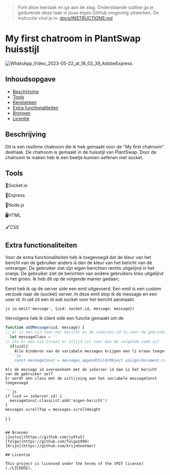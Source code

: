 > _Fork_ deze leertaak en ga aan de slag. Onderstaande outline ga je gedurende deze taak in jouw eigen GitHub omgeving uitwerken. De instructie vind je in: [docs/INSTRUCTIONS.md](docs/INSTRUCTIONS.md)

# My first chatroom in PlantSwap huisstijl

![WhatsApp_Video_2023-05-22_at_18_02_39_AdobeExpress](https://github.com/Demivdm/connecting-people-my-first-chatroom/assets/112861166/9a217291-ba32-4533-a7ef-7bc4b48019d8)

## Inhoudsopgave

- [Beschrijving](#beschrijving)
- [Tools](#tools)
- [Kenmerken](#kenmerken)
- [Extra functionaliteiten](#extra-functionaliteiten)
- [Bronnen](#bronnen)
- [Licentie](#licentie)

## Beschrijving

Dit is een realtime chatroom die ik heb gemaakt voor de "My first chatroom" deeltaak. De chatroom is gemaakt in de huisstijl van PlantSwap. Door de chatroom te maken heb ik een beetje kunnen oefenen met socket.

## Tools

🧦Socket.io

🚂Express

🥜Node.js

🖥️HTML

🖌️CSS

## Extra functionaliteiten

Voor de extra functionaliteiten heb ik toegevoegd dat de kleur van het bericht van de gebruiker anders is dan de kleur van het bericht van de ontvanger. De gebruiker ziet zijn eigen berichten rechts uitgelijnd in het oranje. De gebruiker ziet de berichten van andere gebruikers links uitgelijnd in het groen. Ik heb dit op de volgende manier gedaan; 

Eerst heb ik op de server side een emit uitgevoerd. Een emit is een custom verzoek naar de (socket) server. In deze emit stop ik de message en een user id. In uid zit een id wat socket voor het bericht aanmaakt. 

```js io.emit('message', {uid: socket.id, message: message})```

Vervolgens heb ik client side een functie gemaakt om de 

```js
function addMessage(uid, message) {
// er is een uid voor het bericht en de ioServer.id is voor de gebruiker.
  let messageClass = ''
// als er een uid is(wat er altijd is) voer dan de volgende code uit
  if(uid){
    Alle kinderen van de variabele messages krijgen een li eraan toegevoegd
  ```js
    const messageConst = messages.appendChild(Object.assign(document.createElement('li'), {textContent: message }))
  ```
    Als de message id overeenkomt met de ioServer id dan is het bericht van de gebruiker zelf
    Er wordt een class met de uitlijning aan het variabele messageConst toegevoegd
    
    ```js
    if (uid == ioServer.id) {
      messageConst.classList.add('eigen-bericht')
    }
    messages.scrollTop = messages.scrollHeight
  }
}
```

## Bronnen
[Justus](https://github.com/ju5tu5)
[Tolga](https://github.com/Tolga1999)
[Krijn](https://github.com/krijnhoetmer)

## Licentie

This project is licensed under the terms of the [MIT license](./LICENSE).
